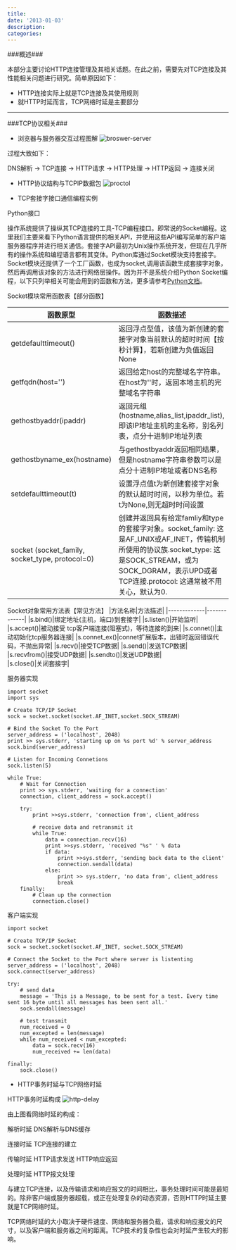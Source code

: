 ```yaml
---
title:
date: '2013-01-03'
description:
categories:
---
```


###概述###

本部分主要讨论HTTP连接管理及其相关话题。在此之前，需要先对TCP连接及其性能相关问题进行研究。简单原因如下：

+ HTTP连接实际上就是TCP连接及其使用规则
+ 就HTTP时延而言，TCP网络时延是主要部分

* * *

###TCP协议相关###

+ 浏览器与服务器交互过程图解
![broswer-server]({{urls.media}}/broswer-server.png)

过程大致如下：

DNS解析 -> TCP连接 -> HTTP请求 -> HTTP处理 -> HTTP返回 -> 连接关闭

+ HTTP协议结构与TCPIP数据包
![proctol]({{urls.media}}/proctol.png)

+ TCP套接字接口通信编程实例

Python接口
    
操作系统提供了操纵其TCP连接的工具-TCP编程接口。即常说的Socket编程。这里我们主要来看下Python语言提供的相关API，并使用这些API编写简单的客户端服务器程序并进行相关通信。套接字API最初为Unix操作系统开发，但现在几乎所有的操作系统和编程语言都有其变体。Python库通过Socket模块支持套接字。Socket模块还提供了一个工厂函数，也成为socket,调用该函数生成套接字对象，然后再调用该对象的方法进行网络层操作。因为并不是系统介绍Python Socket编程，以下只列举相关可能会用到的函数和方法，更多请参考[Python文档]( http://docs.python.org/2/library/socket.html)。

Socket模块常用函数表【部分函数】

|函数原型|函数描述|
|-------------|-------------|
|getdefaulttimeout()|返回浮点型值，该值为新创建的套接字对象当前默认的超时时间【按秒计算】，若新创建为负值返回None|
|getfqdn(host='')|返回给定host的完整域名字符串。在host为''时，返回本地主机的完整域名字符串|
|gethostbyaddr(ipaddr)|返回元组(hostname,alias_list,ipaddr_list),即该IP地址主机的主名称，别名列表，点分十进制IP地址列表|
|gethostbyname_ex(hostname)|与gethostbyaddr返回相同结果，但是hostname字符串参数可以是点分十进制IP地址或者DNS名称|
|setdefaulttimeout(t)|设置浮点值t为新创建套接字对象的默认超时时间，以秒为单位。若t为None,则无超时时间设置|
|socket (socket_family, socket_type, protocol=0)|创建并返回具有给定famliy和type的套接字对象。socket_family: 这是AF_UNIX或AF_INET，传输机制所使用的协议族.socket_type: 这是SOCK_STREAM，或为SOCK_DGRAM，表示UPD或者TCP连接.protocol: 这通常被不用关心，默认为0.|

Socket对象常用方法表【常见方法】
|方法名称|方法描述|
|-------------|-------------|
|s.bind()|绑定地址(主机，端口)到套接字|
|s.listen()|开始监听|
|s.accept()|被动接受 tcp客户端连接(阻塞式)，等待连接的到来|
|s.connet()|主动初始化tcp服务器连接|
|s.connet_ex()|connet扩展版本，出错时返回错误代码，不抛出异常|
|s.recv()|接受TCP数据|
|s.send()|发送TCP数据|
|s.recvfrom()|接受UDP数据|
|s.sendto()|发送UDP数据|  
|s.close()|关闭套接字|


服务器实现

    import socket
    import sys 

    # Create TCP/IP Socket
    sock = socket.socket(socket.AF_INET,socket.SOCK_STREAM)

    # Bind the Socket To the Port 
    server_address = ('localhost', 2048)
    print >> sys.stderr, 'starting up on %s port %d' % server_address
    sock.bind(server_address)

    # Listen for Incoming Connetions
    sock.listen(5)

    while True:
        # Wait for Connection
        print >> sys.stderr, 'waiting for a connection'
        connection, client_address = sock.accept()

        try:
            print >>sys.stderr, 'connection from', client_address

            # receive data and retransmit it
            while True:
                data = connection.recv(16)
                print >>sys.stderr, 'received "%s" ' % data
                if data:
                    print >>sys.stderr, 'sending back data to the client'
                    connection.sendall(data)
                else:
                    print >> sys.stderr, 'no data from', client_address
                    break
        finally:
            # Clean up the connection
            connection.close()
客户端实现
    
    import socket

    # Create TCP/IP Socket
    sock = socket.socket(socket.AF_INET, socket.SOCK_STREAM)

    # Connect the Socket to the Port where server is listenting
    server_address = ('localhost', 2048)
    sock.connect(server_address)

    try:
        # send data
        message = 'This is a Message, to be sent for a test. Every time sent 16 byte until all messages has been sent all.'
        sock.sendall(message)

        # test transmit 
        num_received = 0 
        num_excepted = len(message)
        while num_received < num_excepted:
            data = sock.recv(16)
            num_received += len(data)
    
    finally:
        sock.close()

+ HTTP事务时延与TCP网络时延

HTTP事务时延构成
![http-delay]({{urls.media}}/http-delay.png)

由上图看网络时延的构成：

解析时延
    DNS解析与DNS缓存

连接时延
    TCP连接的建立

传输时延
    HTTP请求发送
    HTTP响应返回

处理时延
    HTTP报文处理

与建立TCP连接，以及传输请求和响应报文的时间相比，事务处理时间可能是最短的。除非客户端或服务器超载，或正在处理复杂的动态资源，否则HTTP时延主要就是TCP网络时延。
     
TCP网络时延的大小取决于硬件速度、网络和服务器负载，请求和响应报文的尺寸，以及客户端和服务器之间的距离。TCP技术的复杂性也会对时延产生较大的影响。
